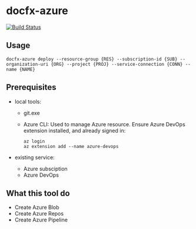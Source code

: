 # docfx-azure

[![Build Status](https://dev.azure.com/renzeyu/docfx-azure/_apis/build/status/docfx-azure.CI?branchName=master)](https://dev.azure.com/renzeyu/docfx-azure/_build/latest?definitionId=7&branchName=master)

## Usage

```
docfx-azure deploy --resource-group {RES} --subscription-id {SUB} --organization-uri {ORG} --project {PROJ} --service-connection {CONN} --name {NAME}
```

## Prerequisites

* local tools:
  * git.exe
  * Azure CLI: Used to manage Azure resource. Ensure Azure DevOps extension installed, and already signed in:

    ```cli
    az login
    az extension add --name azure-devops
    ```

* existing service:
  * Azure subsciption
  * Azure DevOps

## What this tool do

* Create Azure Blob
* Create Azure Repos
* Create Azure Pipeline
